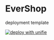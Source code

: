 # EverShop

deployment template

[![deploy with unifie](https://api.unifie.cloud/deploy-btn/button_unifie-one-click-deploy.gif)](https://unifie.cloud/kubernetes/unifie-project-yqh9rv76mjqy5ae3)
